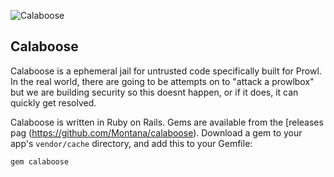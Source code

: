 ![Calaboose](http://www.getprowl.com/bull.png)

## Calaboose

Calaboose is a ephemeral jail for untrusted code specifically built for Prowl. In the real world, there are going to be attempts on to "attack a prowlbox" but we are building security so this doesnt happen, or if it does, it can quickly get resolved. 

Calaboose is written in Ruby on Rails. Gems are available from the [releases pag (https://github.com/Montana/calaboose). Download a gem to your app's `vendor/cache` directory, and add this to your Gemfile:

`gem calaboose`

